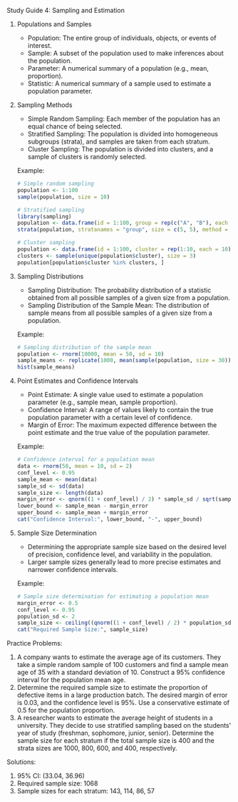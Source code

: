 Study Guide 4: Sampling and Estimation

1. Populations and Samples
   - Population: The entire group of individuals, objects, or events of interest.
   - Sample: A subset of the population used to make inferences about the population.
   - Parameter: A numerical summary of a population (e.g., mean, proportion).
   - Statistic: A numerical summary of a sample used to estimate a population parameter.

2. Sampling Methods
   - Simple Random Sampling: Each member of the population has an equal chance of being selected.
   - Stratified Sampling: The population is divided into homogeneous subgroups (strata), and samples are taken from each stratum.
   - Cluster Sampling: The population is divided into clusters, and a sample of clusters is randomly selected.
   
   Example:
   ```R
   # Simple random sampling
   population <- 1:100
   sample(population, size = 10)
   
   # Stratified sampling
   library(sampling)
   population <- data.frame(id = 1:100, group = rep(c("A", "B"), each = 50))
   strata(population, stratanames = "group", size = c(5, 5), method = "srswor")
   
   # Cluster sampling
   population <- data.frame(id = 1:100, cluster = rep(1:10, each = 10))
   clusters <- sample(unique(population$cluster), size = 3)
   population[population$cluster %in% clusters, ]
   ```

3. Sampling Distributions
   - Sampling Distribution: The probability distribution of a statistic obtained from all possible samples of a given size from a population.
   - Sampling Distribution of the Sample Mean: The distribution of sample means from all possible samples of a given size from a population.
   
   Example:
   ```R
   # Sampling distribution of the sample mean
   population <- rnorm(10000, mean = 50, sd = 10)
   sample_means <- replicate(1000, mean(sample(population, size = 30)))
   hist(sample_means)
   ```

4. Point Estimates and Confidence Intervals
   - Point Estimate: A single value used to estimate a population parameter (e.g., sample mean, sample proportion).
   - Confidence Interval: A range of values likely to contain the true population parameter with a certain level of confidence.
   - Margin of Error: The maximum expected difference between the point estimate and the true value of the population parameter.
   
   Example:
   ```R
   # Confidence interval for a population mean
   data <- rnorm(50, mean = 10, sd = 2)
   conf_level <- 0.95
   sample_mean <- mean(data)
   sample_sd <- sd(data)
   sample_size <- length(data)
   margin_error <- qnorm((1 + conf_level) / 2) * sample_sd / sqrt(sample_size)
   lower_bound <- sample_mean - margin_error
   upper_bound <- sample_mean + margin_error
   cat("Confidence Interval:", lower_bound, "-", upper_bound)
   ```

5. Sample Size Determination
   - Determining the appropriate sample size based on the desired level of precision, confidence level, and variability in the population.
   - Larger sample sizes generally lead to more precise estimates and narrower confidence intervals.
   
   Example:
   ```R
   # Sample size determination for estimating a population mean
   margin_error <- 0.5
   conf_level <- 0.95
   population_sd <- 2
   sample_size <- ceiling((qnorm((1 + conf_level) / 2) * population_sd / margin_error)^2)
   cat("Required Sample Size:", sample_size)
   ```

Practice Problems:

1. A company wants to estimate the average age of its customers. They take a simple random sample of 100 customers and find a sample mean age of 35 with a standard deviation of 10. Construct a 95% confidence interval for the population mean age.
2. Determine the required sample size to estimate the proportion of defective items in a large production batch. The desired margin of error is 0.03, and the confidence level is 95%. Use a conservative estimate of 0.5 for the population proportion.
3. A researcher wants to estimate the average height of students in a university. They decide to use stratified sampling based on the students' year of study (freshman, sophomore, junior, senior). Determine the sample size for each stratum if the total sample size is 400 and the strata sizes are 1000, 800, 600, and 400, respectively.

Solutions:

1. 95% CI: (33.04, 36.96)
2. Required sample size: 1068
3. Sample sizes for each stratum: 143, 114, 86, 57